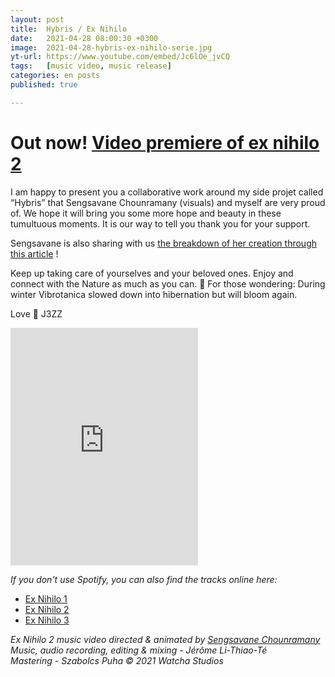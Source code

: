 ```yaml
---
layout: post
title:  Hybris / Ex Nihilo
date:   2021-04-28 08:00:30 +0300
image:  2021-04-28-hybris-ex-nihilo-serie.jpg
yt-url: https://www.youtube.com/embed/Jc6lOe_jvCQ
tags:   [music video, music release]
categories: en posts
published: true

---
```


# Out now! [Video premiere of ex nihilo 2](https://www.youtube.com/embed/Jc6lOe_jvCQ)

I am happy to present you a collaborative work around my side projet called “Hybris” that Sengsavane Chounramany (visuals) and myself are very proud of. We hope it will bring you some more hope and beauty in these tumultuous moments. It is our way to tell you thank you for your support.

Sengsavane is also sharing with us [the breakdown of her creation through this article](https://www.behance.net/gallery/127397777/Music-Video-Ex-Nihilo?fbclid=IwAR1BfLUn-NVGz5twHtWuINA-AcKluw3zwxwCEWSvZCyajHCqaaWlbIX5Zqs
) !

Keep up taking care of yourselves and your beloved ones. Enjoy and connect with the Nature as much as you can. 🌳 For those wondering: During winter Vibrotanica slowed down into hibernation but will bloom again.

Love 🖤
J3ZZ

<iframe src="https://open.spotify.com/embed/playlist/7vT2CDTuTTUAJG08mXms2O" width="300" height="380" frameborder="0" allowtransparency="true" allow="encrypted-media"></iframe>


*If you don't use Spotify, you can also find the tracks online here:*
- [Ex Nihilo 1](https://distrokid.com/hyperfollow/j3zz1/ex-nihilo-1)
- [Ex Nihilo 2](https://distrokid.com/hyperfollow/j3zz1/ex-nihilo-2)
- [Ex Nihilo 3](https://distrokid.com/hyperfollow/j3zz1/ex-nihilo-3)

*Ex Nihilo 2 music video directed & animated by [Sengsavane Chounramany](https://www.instagram.com/sengsavanedesign/)*
*Music, audio recording, editing & mixing - Jérôme Li-Thiao-Té*  
*Mastering - Szabolcs Puha*
*© 2021 Watcha Studios*  

<!-- ![]({{site.baseurl}}/img/04.jpg) -->
